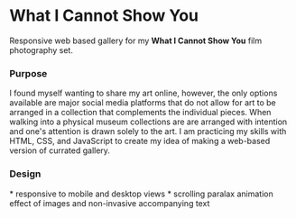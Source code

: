<h1>What I Cannot Show You</h1>
 Responsive web based gallery for my <b>What I Cannot Show You</b> film photography set.

<h3>Purpose</h3>
I found myself wanting to share my art online, however, the only options available are major social media platforms that do not allow for art to be arranged in a collection that complements the individual pieces. When walking into a physical museum collections are are arranged with intention and one's attention is drawn solely to the art. I am practicing my skills with HTML, CSS, and JavaScript to create my idea of making a web-based version of currated gallery.

<h3>Design</h3>
* responsive to mobile and desktop views
* scrolling paralax animation effect of images and non-invasive accompanying text